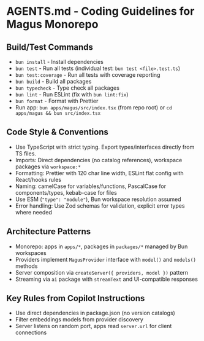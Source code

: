 # AGENTS.md - Coding Guidelines for Magus Monorepo

## Build/Test Commands

- `bun install` - Install dependencies
- `bun test` - Run all tests (individual test: `bun test <file>.test.ts`)
- `bun test:coverage` - Run all tests with coverage reporting
- `bun build` - Build all packages
- `bun typecheck` - Type check all packages
- `bun lint` - Run ESLint (fix with `bun lint:fix`)
- `bun format` - Format with Prettier
- Run app: `bun apps/magus/src/index.tsx` (from repo root) or `cd apps/magus && bun src/index.tsx`

## Code Style & Conventions

- Use TypeScript with strict typing. Export types/interfaces directly from TS files.
- Imports: Direct dependencies (no catalog references), workspace packages via `workspace:*`
- Formatting: Prettier with 120 char line width, ESLint flat config with React/hooks rules
- Naming: camelCase for variables/functions, PascalCase for components/types, kebab-case for files
- Use ESM (`"type": "module"`), Bun workspace resolution assumed
- Error handling: Use Zod schemas for validation, explicit error types where needed

## Architecture Patterns

- Monorepo: apps in `apps/*`, packages in `packages/*` managed by Bun workspaces
- Providers implement `MagusProvider` interface with `model()` and `models()` methods
- Server composition via `createServer({ providers, model })` pattern
- Streaming via `ai` package with `streamText` and UI-compatible responses

## Key Rules from Copilot Instructions

- Use direct dependencies in package.json (no version catalogs)
- Filter embeddings models from provider discovery
- Server listens on random port, apps read `server.url` for client connections
